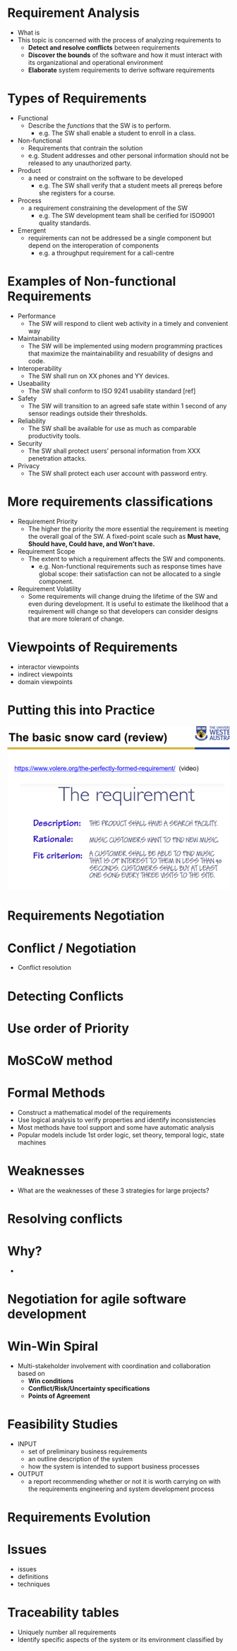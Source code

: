 # Requirement Analysis

- What is
- This topic is concerned with the process of analyzing requirements to
  - **Detect and resolve conflicts** between requirements
  - **Discover the bounds** of the software and how it must interact with its organizational and operational environment
  - **Elaborate** system requirements to derive software requirements

# Types of Requirements

- Functional
  - Describe the _functions_ that the SW is to perform.
    - e.g. The SW shall enable a student to enroll in a class.
- Non-functional
  - Requirements that contrain the solution
  - e.g. Student addresses and other personal information should not be released to any unauthorized party.
- Product
  - a need or constraint on the software to be developed
    - e.g. The SW shall verify that a student meets all prereqs before she registers for a course.
- Process
  - a requirement constraining the development of the SW
    - e.g. The SW development team shall be cerified for ISO9001 quality standards.
- Emergent
  - requirements can not be addressed be a single component but depend on the interoperation of components
    - e.g. a throughput requirement for a call-centre

# Examples of Non-functional Requirements

- Performance
  - The SW will respond to client web activity in a timely and convenient way
- Maintainability
  - The SW will be implemented using modern programming practices that maximize the maintainability and resuability of designs and code.
- Interoperability
  - The SW shall run on XX phones and YY devices.
- Useabaility
  - The SW shall conform to ISO 9241 usability standard [ref]
- Safety
  - The SW will transition to an agreed safe state within 1 second of any sensor readings outside their thresholds.
- Reliability
  - The SW shall be available for use as much as comparable productivity tools.
- Security
  - The SW shall protect users' personal information from XXX penetration attacks.
- Privacy
  - The SW shall protect each user account with password entry.

# More requirements classifications

- Requirement Priority
  - The higher the priority the more essential the requirement is meeting the overall goal of the SW. A fixed-point scale such as **Must have, Should have, Could have, and Won't have.**
- Requirement Scope
  - The extent to which a requirement affects the SW and components.
    - e.g. Non-functional requirements such as response times have global scope: their satisfaction can not be allocated to a single component.
- Requirement Volatility
  - Some requirements will change druing the lifetime of the SW and even during development. It is useful to estimate the likelihood that a requirement will change so that developers can consider designs that are more tolerant of change.

# Viewpoints of Requirements

- interactor viewpoints
- indirect viewpoints
- domain viewpoints

# Putting this into Practice

<img src="../image/lec3pic1.png">

# Requirements Negotiation

# Conflict / Negotiation

- Conflict resolution

# Detecting Conflicts

# Use order of Priority

# MoSCoW method

# Formal Methods

- Construct a mathematical model of the requirements
- Use logical analysis to verify properties and identify inconsistencies
- Most methods have tool support and some have automatic analysis
- Popular models include 1st order logic, set theory, temporal logic, state machines

# Weaknesses

- What are the weaknesses of these 3 strategies for large projects?

# Resolving conflicts

# Why?

-

# Negotiation for agile software development

# Win-Win Spiral

- Multi-stakeholder involvement with coordination and collaboration based on
  - **Win conditions**
  - **Conflict/Risk/Uncertainty specifications**
  - **Points of Agreement**

# Feasibility Studies

- INPUT
  - set of preliminary business requirements
  - an outline description of the system
  - how the system is intended to support business processes
- OUTPUT
  - a report recommending whether or not it is worth carrying on with the requirements engineering and system development process

# Requirements Evolution

# Issues

- issues
- definitions
- techniques

# Traceability tables

- Uniquely number all requirements
- Identify specific aspects of the system or its environment classified by
